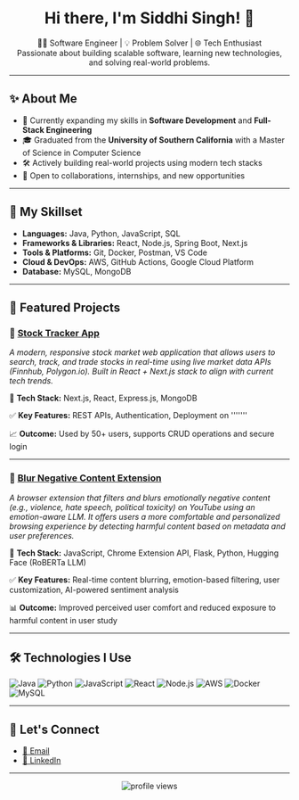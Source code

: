 <h1 align="center">Hi there, I'm Siddhi Singh! 👋</h1>

<p align="center">
  👨‍💻 Software Engineer | 💡 Problem Solver | 🌐 Tech Enthusiast <br>
  Passionate about building scalable software, learning new technologies, and solving real-world problems.
</p>

---

## ✨ About Me

- 🚀 Currently expanding my skills in **Software Development** and **Full-Stack Engineering**
- 🎓 Graduated from the **University of Southern California** with a Master of Science in Computer Science
- 🛠️ Actively building real-world projects using modern tech stacks
- 🤝 Open to collaborations, internships, and new opportunities

---

## 🧠 My Skillset

- **Languages:** Java, Python, JavaScript, SQL  
- **Frameworks & Libraries:** React, Node.js, Spring Boot, Next.js  
- **Tools & Platforms:** Git, Docker, Postman, VS Code  
- **Cloud & DevOps:** AWS, GitHub Actions, Google Cloud Platform
- **Database:** MySQL, MongoDB

---

## 🚀 Featured Projects

### 🔹 [Stock Tracker App](https://github.com/yourusername/project-repo)
*A modern, responsive stock market web application that allows users to search, track, and trade stocks in real-time using live market data APIs (Finnhub, Polygon.io). Built in React + Next.js stack to align with current tech trends.*  

🔧 **Tech Stack:** Next.js, React, Express.js, MongoDB 

✅ **Key Features:** REST APIs, Authentication, Deployment on '''''''  

📈 **Outcome:** Used by 50+ users, supports CRUD operations and secure login

---

### 🔹 [Blur Negative Content Extension](https://github.com/SiddhiSingh28/blur-negative-content)
*A browser extension that filters and blurs emotionally negative content (e.g., violence, hate speech, political toxicity) on YouTube using an emotion-aware LLM. It offers users a more comfortable and personalized browsing experience by detecting harmful content based on metadata and user preferences.*  

🔧 **Tech Stack:** JavaScript, Chrome Extension API, Flask, Python, Hugging Face (RoBERTa LLM)

✅ **Key Features:** Real-time content blurring, emotion-based filtering, user customization, AI-powered sentiment analysis 

📊 **Outcome:** Improved perceived user comfort and reduced exposure to harmful content in user study

---

## 🛠️ Technologies I Use

![Java](https://img.shields.io/badge/-Java-007396?style=flat-square&logo=java)
![Python](https://img.shields.io/badge/-Python-3776AB?style=flat-square&logo=python)
![JavaScript](https://img.shields.io/badge/-JavaScript-F7DF1E?style=flat-square&logo=javascript)
![React](https://img.shields.io/badge/-React-61DAFB?style=flat-square&logo=react)
![Node.js](https://img.shields.io/badge/-Node.js-339933?style=flat-square&logo=node.js)
![AWS](https://img.shields.io/badge/-AWS-FF9900?style=flat-square&logo=amazon-aws)
![Docker](https://img.shields.io/badge/-Docker-2496ED?style=flat-square&logo=docker)
![MySQL](https://img.shields.io/badge/-MySQL-4479A1?style=flat-square&logo=mysql)

---

## 🤝 Let's Connect

- [📧 Email](mailto:your.email@example.com)
- [💼 LinkedIn](https://linkedin.com/in/yourprofile)

---

<p align="center">
  <img src="https://komarev.com/ghpvc/?username=yourusername&label=Profile%20views&color=0e75b6&style=flat" alt="profile views" />
</p>
